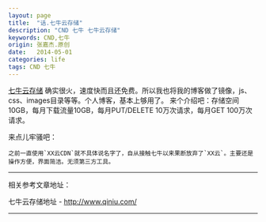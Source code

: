 ```yaml
---
layout: page
title:  "话.七牛云存储"
description: "CND 七牛 七牛云存储"
keywords: CND,七牛
origin: 张嘉杰.原创
date:   2014-05-01
categories: life
tags: CND 七牛
---
```

[七牛云存储] 确实很火，速度快而且还免费。所以我也将我的博客做了镜像，js、css、images目录等等。个人博客，基本上够用了。  来个介绍吧：存储空间10GB，每月下载流量10GB，每月PUT/DELETE 10万次请求，每月GET 100万次请求。  
<!--more-->

来点儿牢骚吧：

	之前一直使用`XX云CDN`就不具体说名字了，自从接触七牛以来果断放弃了`XX云`。主要还是操作方便，界面简洁。无须第三方工具。

-----------------------

相关参考文章地址：

七牛云存储地址 - <http://www.qiniu.com/>

---------------------------------------

[七牛云存储]: http://www.qiniu.com/